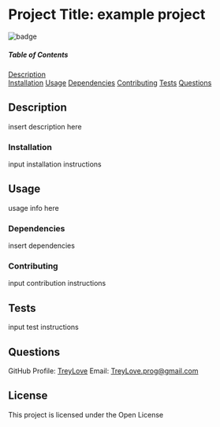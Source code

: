 

# Project Title: example project
![badge](https://img.shields.io/badge/license-Open-brightgreen)

##### Table of Contents  
[Description](#Description)  
[Installation](#Installation) 
[Usage](#Usage)
[Dependencies](#Dependencies)
[Contributing](#Contributing)
[Tests](#Tests)
[Questions](#Questions) 

## Description

insert description here

### Installation

input installation instructions



## Usage 
usage info here

### Dependencies

insert dependencies

### Contributing
input contribution instructions


## Tests

input test instructions

## Questions
GitHub Profile: [TreyLove](https://github.com/TreyLove) 
Email: TreyLove.prog@gmail.com


## License

This project is licensed under the Open License 

